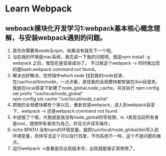 # Learn Webpack
## weboack模块化开发学习1:webpack基本核心概念理解，与安装webpack遇到的问题。
1. 首先你需要有node与npm，如果没有就先下一个吧。
2. 当前我的环境是mac系统，我先说一下我的问题吧，就是npm install -g webpack 之后，我现在是安装成功了。
不过我这个webpack -v 的时候出现的是bash:webpack command not found。
3. 解决也好解决，在终端中which node 找到我的node目录，在/usr/local/bin/node，一点点看，发现我的全局模块都安装在/bin目录夹，我就在local目录下新建了node_global,node_cache，并且执行
npm config set prefix "/usr/local/node_global"   
npm config set cache "/usr/local/node_cache"
4. 把我的全局模块都有个家以后，重新安装webpack，进入到webpack目录下，webpack -v 还是webpack command not found
5. 中途报了个错，大致就是我没有node_global的写权限，ls -l发现当前所有者是root，就把所有者改为自己，并且允许读写操作。
6. echo $PATH 没有npm的环境变量。就把/usr/local/node_global/bin写入到环境变量，具体写法这个可以自行百度，不同系统不一样，这个不是问题的难点。
7. 运行webpack -v查看是否出现版本号，出现就能够正常使用了。

